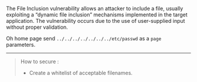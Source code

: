 The File Inclusion vulnerability allows an attacker to include a file, usually exploiting a “dynamic file inclusion” mechanisms implemented in the target application. The vulnerability occurs due to the use of user-supplied input without proper validation.

Oh home page send `../../../../../../../etc/passwd` as a `page` parameters.

---

> How to secure :
>
> - Create a whitelist of acceptable filenames.

